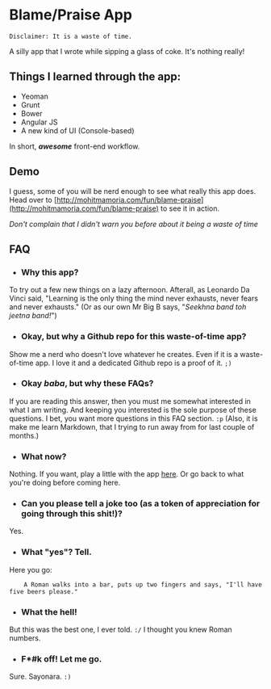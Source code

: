 # Blame/Praise App

`Disclaimer: It is a waste of time.`

A silly app that I wrote while sipping a glass of coke. It's nothing really!

## Things I learned through the app:

  - Yeoman
  - Grunt
  - Bower
  - Angular JS
  - A new kind of UI (Console-based)

In short, ***awesome*** front-end workflow.

## Demo

I guess, some of you will be nerd enough to see what really this app does. Head over to [http://mohitmamoria.com/fun/blame-praise](http://mohitmamoria.com/fun/blame-praise) to see it in action.

*Don't complain that I didn't warn you before about it being a waste of time*

## FAQ

  - ### Why this app?
To try out a few new things on a lazy afternoon. Afterall, as Leonardo Da Vinci said, "Learning is the only thing the mind never exhausts, never fears and never exhausts." (Or as our own Mr Big B says, "*Seekhna band toh jeetna band!*")

  - ### Okay, but why a Github repo for this waste-of-time app?
Show me a nerd who doesn't love whatever he creates. Even if it is a waste-of-time app. I love it and a dedicated Github repo is a proof of it. `;)`

  - ### Okay *baba*, but why these FAQs?
If you are reading this answer, then you must me somewhat interested in what I am writing. And keeping you interested is the sole purpose of these questions. I bet, you want more questions in this FAQ section. `:p` (Also, it is make me learn Markdown, that I trying to run away from for last couple of months.)

  - ### What now?
Nothing. If you want, play a little with the app [here](http://mohitmamoria.com/fun/blame-praise). Or go back to what you're doing before coming here.

  - ### Can you please tell a joke too (as a token of appreciation for going through this shit!)?
Yes.

  - ### What "yes"? Tell.
Here you go:
```
    A Roman walks into a bar, puts up two fingers and says, "I'll have five beers please."
```

  - ### What the hell!
But this was the best one, I ever told. `:/` I thought you knew Roman numbers.

  - ### F*#k off! Let me go.
Sure. Sayonara. `:)`